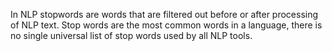 In NLP stopwords are words that are filtered out before or after processing of NLP text. Stop words are the most common words in a language, there is no single universal list of stop words used by all NLP tools.
